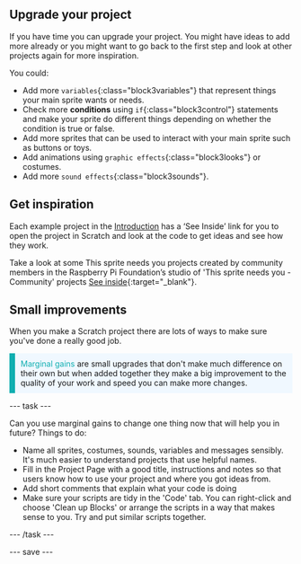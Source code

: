 ## Upgrade your project

If you have time you can upgrade your project. You might have ideas to add more already or you might want to go back to the first step and look at other projects again for more inspiration.

You could:
- Add more `variables`{:class="block3variables"} that represent things your main sprite wants or needs.
- Check more **conditions** using `if`{:class="block3control"} statements and make your sprite do different things depending on whether the condition is true or false.
- Add more sprites that can be used to interact with your main sprite such as buttons or toys.
- Add animations using `graphic effects`{:class="block3looks"} or costumes.
- Add more `sound effects`{:class="block3sounds"}.

## Get inspiration

Each example project in the [Introduction](.) has a ‘See Inside’ link for you to open the project in Scratch and look at the code to get ideas and see how they work.

Take a look at some This sprite needs you projects created by community members in the Raspberry Pi Foundation’s studio of 'This sprite needs you - Community' projects [See inside](https://scratch.mit.edu/studios/29722869/){:target="_blank"}.

## Small improvements

When you make a Scratch project there are lots of ways to make sure you've done a really good job.

<p style="border-left: solid; border-width:10px; border-color: #0faeb0; background-color: aliceblue; padding: 10px;">
<span style="color: #0faeb0">Marginal gains</span> are small upgrades that don't make much difference on their own but when added together they make a big improvement to the quality of your work and speed you can make more changes. 
</p>

--- task ---

Can you use marginal gains to change one thing now that will help you in future? Things to do:

+ Name all sprites, costumes, sounds, variables and messages sensibly. It's much easier to understand projects that use helpful names.
+ Fill in the Project Page with a good title, instructions and notes so that users know how to use your project and where you got ideas from.
+ Add short comments that explain what your code is doing
+ Make sure your scripts are tidy in the 'Code' tab. You can right-click and choose 'Clean up Blocks' or arrange the scripts in a way that makes sense to you. Try and put similar scripts together.

--- /task ---

--- save ---

